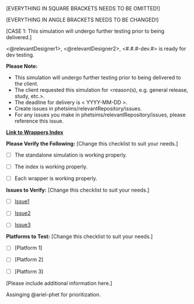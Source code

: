 [EVERYTHING IN SQUARE BRACKETS NEEDS TO BE OMITTED!]

[EVERYTHING IN ANGLE BRACKETS NEEDS TO BE CHANGED!]

[CASE 1: This simulation will undergo further testing prior to being delivered.]

<@relevantDesigner1>, <@relevantDesigner2>, <Simulation Name> <#.#.#-dev.#> is ready for dev testing.


**Please Note:**
- This simulation will undergo further testing prior to being delivered to the client.
- The client requested this simulation for <reason(s), e.g. general release, study, etc.>.
- The deadline for delivery is < YYYY-MM-DD >.
- Create issues in phetsims/relevantRepository/issues.
- For any issues you make in phetsims/relevantRepository/issues, please reference this issue.


**[Link to Wrappers Index](https://bayes.colorado.edu/dev/html/{{simulation}}/{{version}}/wrappers/index/)**


**Please Verify the Following:** [Change this checklist to suit your needs.]
- [ ] The standalone simulation is working properly.
- [ ] The index is working properly.
- [ ] Each wrapper is working properly.


**Issues to Verify:** [Change this checklist to suit your needs.]
- [ ] [Issue1](github.com/phetsims/relevantRepository/issue/#/)
- [ ] [Issue2](github.com/phetsims/relevantRepository/issue/#/)
- [ ] [Issue3](github.com/phetsims/relevantRepository/issue/#/)


**Platforms to Test:** [Change this checklist to suit your needs.]
- [ ] [Platform 1]
- [ ] [Platform 2]
- [ ] [Platform 3]


[Please include additional information here.]


Assinging @ariel-phet for prioritization.
